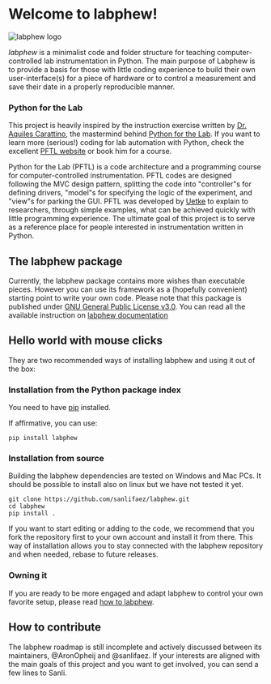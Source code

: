 
# Welcome to labphew!

![labphew logo](https://github.com/SanliFaez/labphew/blob/master/docs/source/_static/labphew_logo.png)

*labphew* is a minimalist code and folder structure for teaching computer-controlled lab instrumentation in Python. The main purpose of Labphew is to provide a basis for those with little coding experience to build their own user-interface(s) for a piece of hardware or to control a measurement and save their date in a properly reproducible manner.

### Python for the Lab

This project is heavily inspired by the instruction exercise written by [Dr. Aquiles Carattino](https://www.uetke.com), the mastermind behind [Python for the Lab](https://www.pythonforthelab.com/). If you want to learn more (serious!) coding for lab automation with Python, check the excellent [PFTL website](https://www.pythonforthelab.com/) or book him for a course.

Python for the Lab (PFTL) is a code architecture and a programming course for computer-controlled instrumentation. PFTL codes are designed following the MVC design pattern, splitting the code into "controller"s for defining drivers, "model"s for specifying the logic of the experiment, and "view"s for parking the GUI.
PFTL was developed by [Uetke](https://www.uetke.com) to explain to researchers, through simple examples, what can be achieved quickly with little programming experience. The ultimate goal of this project is to serve as a reference place for people interested in instrumentation written in Python.

## The labphew package

Currently, the labphew package contains more wishes than executable pieces. However you can use its framework as a (hopefully convenient) starting point to write your own code. Please note that this package is published under [GNU General Public License v3.0](https://choosealicense.com/licenses/gpl-3.0/). You can read all the available instruction on [labphew documentation](https://labphew.readthedocs.io/en/latest/)

## Hello world with mouse clicks

They are two recommended ways of installing labphew and using it out of the box:

### Installation from the Python package index

You need to have [pip](https://pypi.org/project/pip/) installed.

If affirmative, you can use:

    pip install labphew

### Installation from source

Building the labphew dependencies are tested on Windows and Mac PCs. It should be possible to install also on linux but we have not tested it yet.

    git clone https://github.com/sanlifaez/labphew.git
    cd labphew
    pip install .

If you want to start editing or adding to the code, we recommend that you fork the repository first to your own account and install it from there. This way of installation allows you to stay connected with the  labphew repository and when needed, rebase to future releases.

### Owning it

If you are ready to be more engaged and adapt labphew to control your own favorite setup, please read
[how to labphew](https://labphew.readthedocs.io/en/latest/howtolabphew.html).

## How to contribute

The labphew roadmap is still incomplete and actively discussed between its maintainers, @AronOpheij and @sanlifaez. If your interests are aligned with the main goals of this project and you want to get involved, you can send a few lines to Sanli.

